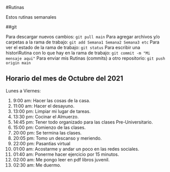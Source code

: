 #Rutinas

Estos rutinas semanales

##git

Para descargar nuevos cambios: `git pull main`
Para agregar archivos y/o carpetas a la rama de trabajo: `git add Semana1 Semana2 Semana3 etc`
Para ver el estado de la rama de trabajo: `git status`
Para escribir una historiRutina con lo que hay en la rama de trabajo: `git commit -m "Mi mensaje aqui"`
Para enviar mis Rutinas (commits) a otro repositorio: `git push origin main`

## Horario del mes de Octubre del 2021
Lunes a Viernes:
1. 9:00 am: Hacer las cosas de la casa. 
2. 11:00 am: Hacer el desayuno.
3. 13:00 pm: Limpiar mi lugar de tareas.
4. 13:30 pm: Cocinar el Almuerzo.
5. 14:45 pm: Tener todo organizado para las clases Pre-Universitario.
6. 15:00 pm: Comienzo de las clases.
7. 20:00 pm: Se termina las clases.
8. 20:05 pm: Tomo un descanso y meriendo.
9. 22:00 pm: Pasantias virtual 
10. 01:00 am: Acostarme y andar un poco en las redes sociales.
11. 01:40 am: Ponerme hacer ejercicio por 15 minutos. 
12. 02:00 am: Me pongo leer en pdf libros juvenil.
13. 02:30 am: Me duermo. 